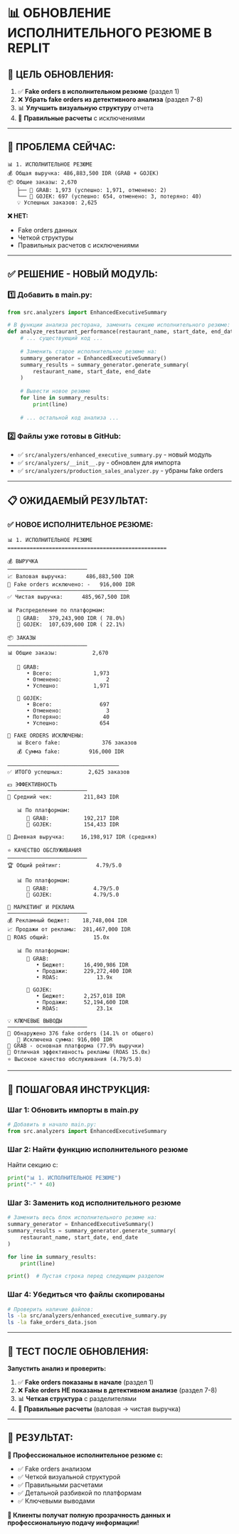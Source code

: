 # 📊 ОБНОВЛЕНИЕ ИСПОЛНИТЕЛЬНОГО РЕЗЮМЕ В REPLIT

## 🎯 **ЦЕЛЬ ОБНОВЛЕНИЯ:**
1. ✅ **Fake orders в исполнительном резюме** (раздел 1)
2. ❌ **Убрать fake orders из детективного анализа** (раздел 7-8)  
3. 📊 **Улучшить визуальную структуру** отчета
4. 🔢 **Правильные расчеты** с исключениями

---

## 🚨 **ПРОБЛЕМА СЕЙЧАС:**
```
📊 1. ИСПОЛНИТЕЛЬНОЕ РЕЗЮМЕ
💰 Общая выручка: 486,883,500 IDR (GRAB + GOJEK)
📦 Общие заказы: 2,670
   ├── 📱 GRAB: 1,973 (успешно: 1,971, отменено: 2)
   └── 🛵 GOJEK: 697 (успешно: 654, отменено: 3, потеряно: 40)
   💡 Успешных заказов: 2,625
```

**❌ НЕТ:**
- Fake orders данных
- Четкой структуры
- Правильных расчетов с исключениями

---

## ✅ **РЕШЕНИЕ - НОВЫЙ МОДУЛЬ:**

### **1️⃣ Добавить в main.py:**
```python
from src.analyzers import EnhancedExecutiveSummary

# В функции анализа ресторана, заменить секцию исполнительного резюме:
def analyze_restaurant_performance(restaurant_name, start_date, end_date):
    # ... существующий код ...
    
    # Заменить старое исполнительное резюме на:
    summary_generator = EnhancedExecutiveSummary()
    summary_results = summary_generator.generate_summary(
        restaurant_name, start_date, end_date
    )
    
    # Вывести новое резюме
    for line in summary_results:
        print(line)
    
    # ... остальной код анализа ...
```

### **2️⃣ Файлы уже готовы в GitHub:**
- ✅ `src/analyzers/enhanced_executive_summary.py` - новый модуль
- ✅ `src/analyzers/__init__.py` - обновлен для импорта
- ✅ `src/analyzers/production_sales_analyzer.py` - убраны fake orders

---

## 📋 **ОЖИДАЕМЫЙ РЕЗУЛЬТАТ:**

### **✅ НОВОЕ ИСПОЛНИТЕЛЬНОЕ РЕЗЮМЕ:**
```
📊 1. ИСПОЛНИТЕЛЬНОЕ РЕЗЮМЕ
==================================================

💰 ВЫРУЧКА
─────────────────────────
📈 Валовая выручка:      486,883,500 IDR
🚨 Fake orders исключено: -   916,000 IDR
   ───────────────────────────────────
✅ Чистая выручка:      485,967,500 IDR

📊 Распределение по платформам:
   📱 GRAB:   379,243,900 IDR ( 78.0%)
   🛵 GOJEK:  107,639,600 IDR ( 22.1%)

📦 ЗАКАЗЫ
─────────────────────────
📊 Общие заказы:           2,670

   📱 GRAB:
      • Всего:             1,973
      • Отменено:              2
      • Успешно:           1,971

   🛵 GOJEK:
      • Всего:               697
      • Отменено:              3
      • Потеряно:             40
      • Успешно:             654

🚨 FAKE ORDERS ИСКЛЮЧЕНЫ:
   📊 Всего fake:             376 заказов
   💰 Сумма fake:         916,000 IDR

───────────────────────────────────
✅ ИТОГО успешных:        2,625 заказов

💵 ЭФФЕКТИВНОСТЬ
─────────────────────────
💎 Средний чек:          211,843 IDR

   📊 По платформам:
      📱 GRAB:           192,217 IDR
      🛵 GOJEK:          154,433 IDR

📅 Дневная выручка:     16,198,917 IDR (средняя)

⭐ КАЧЕСТВО ОБСЛУЖИВАНИЯ
─────────────────────────
🏆 Общий рейтинг:           4.79/5.0

   📊 По платформам:
      📱 GRAB:              4.79/5.0
      🛵 GOJEK:             4.79/5.0

💸 МАРКЕТИНГ И РЕКЛАМА
─────────────────────────
💰 Рекламный бюджет:    18,748,004 IDR
📈 Продажи от рекламы:  281,467,000 IDR
🎯 ROAS общий:              15.0x

   📊 По платформам:
      📱 GRAB:
         • Бюджет:      16,490,986 IDR
         • Продажи:     229,272,400 IDR
         • ROAS:            13.9x

      🛵 GOJEK:
         • Бюджет:      2,257,018 IDR
         • Продажи:     52,194,600 IDR
         • ROAS:            23.1x

💡 КЛЮЧЕВЫЕ ВЫВОДЫ
─────────────────────────
🚨 Обнаружено 376 fake orders (14.1% от общего)
   💸 Исключена сумма: 916,000 IDR
📱 GRAB - основная платформа (77.9% выручки)
🎯 Отличная эффективность рекламы (ROAS 15.0x)
⭐ Высокое качество обслуживания (4.79/5.0)
```

---

## 🔧 **ПОШАГОВАЯ ИНСТРУКЦИЯ:**

### **Шаг 1: Обновить импорты в main.py**
```python
# Добавить в начало main.py:
from src.analyzers import EnhancedExecutiveSummary
```

### **Шаг 2: Найти функцию исполнительного резюме**
Найти секцию с:
```python
print("📊 1. ИСПОЛНИТЕЛЬНОЕ РЕЗЮМЕ")
print("-" * 40)
```

### **Шаг 3: Заменить код исполнительного резюме**
```python
# Заменить весь блок исполнительного резюме на:
summary_generator = EnhancedExecutiveSummary()
summary_results = summary_generator.generate_summary(
    restaurant_name, start_date, end_date
)

for line in summary_results:
    print(line)

print()  # Пустая строка перед следующим разделом
```

### **Шаг 4: Убедиться что файлы скопированы**
```bash
# Проверить наличие файлов:
ls -la src/analyzers/enhanced_executive_summary.py
ls -la fake_orders_data.json
```

---

## 🧪 **ТЕСТ ПОСЛЕ ОБНОВЛЕНИЯ:**

**Запустить анализ и проверить:**
1. ✅ **Fake orders показаны в начале** (раздел 1)
2. ❌ **Fake orders НЕ показаны в детективном анализе** (раздел 7-8)
3. 📊 **Четкая структура** с разделителями
4. 🔢 **Правильные расчеты** (валовая → чистая выручка)

---

## 🎯 **РЕЗУЛЬТАТ:**

**🎉 Профессиональное исполнительное резюме с:**
- ✅ Fake orders анализом
- ✅ Четкой визуальной структурой  
- ✅ Правильными расчетами
- ✅ Детальной разбивкой по платформам
- ✅ Ключевыми выводами

**💎 Клиенты получат полную прозрачность данных и профессиональную подачу информации!**